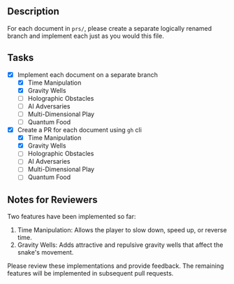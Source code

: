 ## Description

For each document in `prs/`, please create a separate logically renamed branch and implement each just as you would this file.

## Tasks

- [x] Implement each document on a separate branch
  - [x] Time Manipulation
  - [x] Gravity Wells
  - [ ] Holographic Obstacles
  - [ ] AI Adversaries
  - [ ] Multi-Dimensional Play
  - [ ] Quantum Food
- [x] Create a PR for each document using `gh` cli
  - [x] Time Manipulation
  - [x] Gravity Wells
  - [ ] Holographic Obstacles
  - [ ] AI Adversaries
  - [ ] Multi-Dimensional Play
  - [ ] Quantum Food

## Notes for Reviewers

Two features have been implemented so far:

1. Time Manipulation: Allows the player to slow down, speed up, or reverse time.
2. Gravity Wells: Adds attractive and repulsive gravity wells that affect the snake's movement.

Please review these implementations and provide feedback. The remaining features will be implemented in subsequent pull requests.
